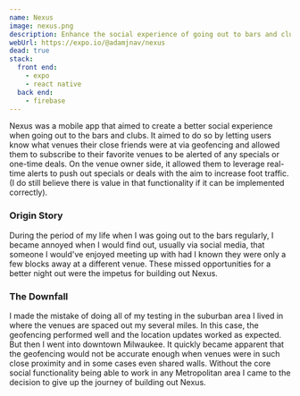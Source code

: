 ```yaml
---
name: Nexus
image: nexus.png
description: Enhance the social experience of going out to bars and clubs.
webUrl: https://expo.io/@adamjnav/nexus
dead: true
stack:
  front end:
    - expo
    - react native
  back end:
    - firebase
---
```


Nexus was a mobile app that aimed to create a better social experience when going out to the bars and clubs. It aimed to do so by letting users know what venues their close friends were at via geofencing and allowed them to subscribe to their favorite venues to be alerted of any specials or one-time deals. On the venue owner side, it allowed them to leverage real-time alerts to push out specials or deals with the aim to increase foot traffic. (I do still believe there is value in that functionality if it can be implemented correctly).

### Origin Story

During the period of my life when I was going out to the bars regularly, I became annoyed when I would find out, usually via social media, that someone I would've enjoyed meeting up with had I known they were only a few blocks away at a different venue. These missed opportunities for a better night out were the impetus for building out Nexus.

### The Downfall

I made the mistake of doing all of my testing in the suburban area I lived in where the venues are spaced out my several miles. In this case, the geofencing performed well and the location updates worked as expected. But then I went into downtown Milwaukee. It quickly became apparent that the geofencing would not be accurate enough when venues were in such close proximity and in some cases even shared walls. Without the core social functionality being able to work in any Metropolitan area I came to the decision to give up the journey of building out Nexus.
